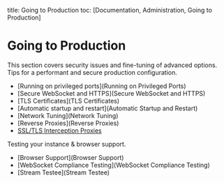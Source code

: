 title: Going to Production
toc: [Documentation, Administration, Going to Production]

# Going to Production

This section covers security issues and fine-tuning of advanced options. Tips for a performant and secure production configuration.

* [Running on privileged ports](Running on Privileged Ports)
* [Secure WebSocket and HTTPS](Secure WebSocket and HTTPS)
* [TLS Certificates](TLS Certificates)
* [Automatic startup and restart](Automatic Startup and Restart)
* [Network Tuning](Network Tuning)
* [Reverse Proxies](Reverse Proxies)
* [SSL/TLS Interception Proxies](SSL-TLS-Interception-Proxies)

Testing your instance & browser support.

* [Browser Support](Browser Support)
* [WebSocket Compliance Testing](WebSocket Compliance Testing)
* [Stream Testee](Stream Testee)
